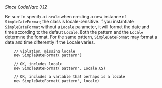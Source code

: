 
*Since CodeNarc 0.12*

Be sure to specify a `Locale` when creating a new instance of `SimpleDateFormat`; the class is locale-sensitive. If you
instantiate `SimpleDateFormat` without a `Locale` parameter, it will format the date and time according to the default
`Locale`. Both the pattern and the `Locale` determine the format. For the same pattern, `SimpleDateFormat` may format a
date and time differently if the Locale varies.

```
    // violation, missing locale
    new SimpleDateFormat('pattern')

    // OK, includes locale
    new SimpleDateFormat('pattern', Locale.US)

    // OK, includes a variable that perhaps is a locale
    new SimpleDateFormat('pattern', locale)
```
